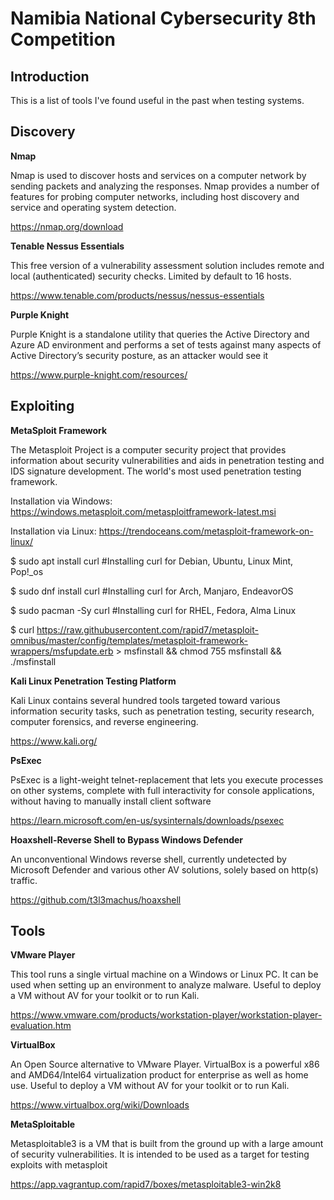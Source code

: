 # Namibia National Cybersecurity 8th Competition

## Introduction

This is a list of tools I've found useful in the past when testing systems.

## Discovery

**Nmap**

Nmap is used to discover hosts and services on a computer network by sending packets and analyzing the responses. Nmap provides a number of features for probing computer networks, including host discovery and service and operating system detection.

https://nmap.org/download

**Tenable Nessus Essentials**

This free version of a vulnerability assessment solution includes remote and local (authenticated) security checks. Limited by default to 16 hosts.

https://www.tenable.com/products/nessus/nessus-essentials

**Purple Knight**

Purple Knight is a standalone utility that queries the Active Directory and Azure AD environment and performs a set of tests against many aspects of Active Directory’s security posture, as an attacker would see it

https://www.purple-knight.com/resources/

## Exploiting

**MetaSploit Framework**

The Metasploit Project is a computer security project that provides information about security vulnerabilities and aids in penetration testing and IDS signature development. The world's most used penetration testing framework.

Installation via Windows:
https://windows.metasploit.com/metasploitframework-latest.msi

Installation via Linux:
https://trendoceans.com/metasploit-framework-on-linux/

$ sudo apt install curl  #Installing curl for Debian, Ubuntu, Linux Mint, Pop!_os

$ sudo dnf install curl  #Installing curl for Arch, Manjaro, EndeavorOS

$ sudo pacman -Sy curl   #Installing curl for RHEL, Fedora, Alma Linux

$ curl https://raw.githubusercontent.com/rapid7/metasploit-omnibus/master/config/templates/metasploit-framework-wrappers/msfupdate.erb > msfinstall && chmod 755 msfinstall && ./msfinstall

**Kali Linux Penetration Testing Platform**

Kali Linux contains several hundred tools targeted toward various information security tasks, such as penetration testing, security research, computer forensics, and reverse engineering.

https://www.kali.org/

**PsExec**

PsExec is a light-weight telnet-replacement that lets you execute processes on other systems, complete with full interactivity for console applications, without having to manually install client software

https://learn.microsoft.com/en-us/sysinternals/downloads/psexec

**Hoaxshell-Reverse Shell to Bypass Windows Defender**

An unconventional Windows reverse shell, currently undetected by Microsoft Defender and various other AV solutions, solely based on http(s) traffic. 

https://github.com/t3l3machus/hoaxshell

## Tools

**VMware Player**

This tool runs a single virtual machine on a Windows or Linux PC. It can be used when setting up an environment to analyze malware.  Useful to deploy a VM without AV for your toolkit or to run Kali.

https://www.vmware.com/products/workstation-player/workstation-player-evaluation.htm

**VirtualBox**

An Open Source alternative to VMware Player. VirtualBox is a powerful x86 and AMD64/Intel64 virtualization product for enterprise as well as home use.  Useful to deploy a VM without AV for your toolkit or to run Kali.

https://www.virtualbox.org/wiki/Downloads

**MetaSploitable**

Metasploitable3 is a VM that is built from the ground up with a large amount of security vulnerabilities. It is intended to be used as a target for testing exploits with metasploit

https://app.vagrantup.com/rapid7/boxes/metasploitable3-win2k8

